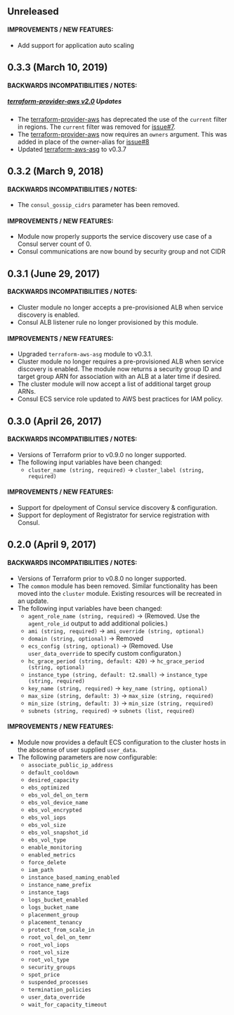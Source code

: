## Unreleased

#### IMPROVEMENTS / NEW FEATURES:
* Add support for application auto scaling

## 0.3.3 (March 10, 2019)

#### BACKWARDS INCOMPATIBILITIES / NOTES:
##### [terraform-provider-aws v2.0](https://github.com/terraform-providers/terraform-provider-aws/blob/master/CHANGELOG.md) Updates
* The [terraform-provider-aws](https://github.com/terraform-providers/terraform-provider-aws/issues/7697) has deprecated the use of the `current` filter in regions. The `current` filter was removed for [issue#7](https://github.com/unifio/terraform-aws-ecs/issues/8).
* The [terraform-provider-aws](https://github.com/terraform-providers/terraform-provider-aws/issues/5576) now requires an `owners` argument. This was added in place of the owner-alias for [issue#8](https://github.com/unifio/terraform-aws-ecs/issues/8)
* Updated [terraform-aws-asg](https://github.com/unifio/terraform-aws-asg/releases/tag/v0.3.7) to v0.3.7

## 0.3.2 (March 9, 2018)

#### BACKWARDS INCOMPATIBILITIES / NOTES:
* The `consul_gossip_cidrs` parameter has been removed.

#### IMPROVEMENTS / NEW FEATURES:
* Module now properly supports the service discovery use case of a Consul server count of 0.
* Consul communications are now bound by security group and not CIDR

## 0.3.1 (June 29, 2017)

#### BACKWARDS INCOMPATIBILITIES / NOTES:
* Cluster module no longer accepts a pre-provisioned ALB when service discovery is enabled.
* Consul ALB listener rule no longer provisioned by this module.

#### IMPROVEMENTS / NEW FEATURES:
* Upgraded `terraform-aws-asg` module to v0.3.1.
* Cluster module no longer requires a pre-provisioned ALB when service discovery is enabled. The module now returns a security group ID and target group ARN for association with an ALB at a later time if desired.
* The cluster module will now accept a list of additional target group ARNs.
* Consul ECS service role updated to AWS best practices for IAM policy.

## 0.3.0 (April 26, 2017)

#### BACKWARDS INCOMPATIBILITIES / NOTES:
* Versions of Terraform prior to v0.9.0 no longer supported.
* The following input variables have been changed:
  * `cluster_name (string, required)` -> `cluster_label (string, required)`

#### IMPROVEMENTS / NEW FEATURES:
* Support for dpeloyment of Consul service discovery & configuration.
* Support for deployment of Registrator for service registration with Consul.

## 0.2.0 (April 9, 2017)

#### BACKWARDS INCOMPATIBILITIES / NOTES:
* Versions of Terraform prior to v0.8.0 no longer supported.
* The `common` module has been removed. Similar functionality has been moved into the `cluster` module. Existing resources will be recreated in an update.
* The following input variables have been changed:
  * `agent_role_name (string, required)` -> (Removed. Use the `agent_role_id` output to add additional policies.)
  * `ami (string, required)` -> `ami_override (string, optional)`
  * `domain (string, optional)` -> Removed
  * `ecs_config (string, optional)` -> (Removed. Use `user_data_override` to specify custom configuraton.)
  * `hc_grace_period (string, default: 420)` -> `hc_grace_period (string, optional)`
  * `instance_type (string, default: t2.small)` -> `instance_type (string, required)`
  * `key_name (string, required)` -> `key_name (string, optional)`
  * `max_size (string, default: 3)` -> `max_size (string, required)`
  * `min_size (string, default: 3)` -> `min_size (string, required)`
  * `subnets (string, required)` -> `subnets (list, required)`

#### IMPROVEMENTS / NEW FEATURES:
* Module now provides a default ECS configuration to the cluster hosts in the abscense of user supplied `user_data`.
* The following parameters are now configurable:
  * `associate_public_ip_address`
  * `default_cooldown`
  * `desired_capacity`
  * `ebs_optimized`
  * `ebs_vol_del_on_term`
  * `ebs_vol_device_name`
  * `ebs_vol_encrypted`
  * `ebs_vol_iops`
  * `ebs_vol_size`
  * `ebs_vol_snapshot_id`
  * `ebs_vol_type`
  * `enable_monitoring`
  * `enabled_metrics`
  * `force_delete`
  * `iam_path`
  * `instance_based_naming_enabled`
  * `instance_name_prefix`
  * `instance_tags`
  * `logs_bucket_enabled`
  * `logs_bucket_name`
  * `placenment_group`
  * `placement_tenancy`
  * `protect_from_scale_in`
  * `root_vol_del_on_temr`
  * `root_vol_iops`
  * `root_vol_size`
  * `root_vol_type`
  * `security_groups`
  * `spot_price`
  * `suspended_processes`
  * `termination_policies`
  * `user_data_override`
  * `wait_for_capacity_timeout`
